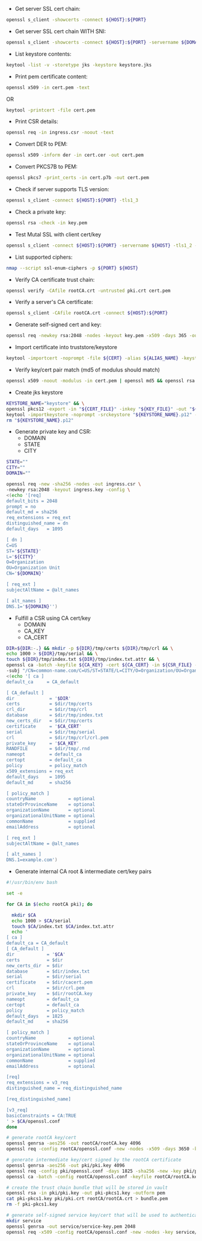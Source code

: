 * Get server SSL cert chain:
```sh
openssl s_client -showcerts -connect ${HOST}:${PORT}
```
* Get server SSL cert chain WITH SNI:
```sh
openssl s_client -showcerts -connect ${HOST}:${PORT} -servername ${DOMAIN:-${HOST}}
```
* List keystore contents: 
```sh
keytool -list -v -storetype jks -keystore keystore.jks
```
* Print pem certificate content:  
```sh
openssl x509 -in cert.pem -text
```
OR
```sh
keytool -printcert -file cert.pem
```
* Print CSR details:
```sh
openssl req -in ingress.csr -noout -text
```
* Convert DER to PEM:
```sh
openssl x509 -inform der -in cert.cer -out cert.pem
```
* Convert PKCS7B to PEM:
```sh
openssl pkcs7 -print_certs -in cert.p7b -out cert.pem
```
* Check if server supports TLS version:
```sh
openssl s_client -connect ${HOST}:${PORT} -tls1_3
```
* Check a private key:
```sh
openssl rsa -check -in key.pem
```
* Test Mutal SSL with client cert/key
```sh
openssl s_client -connect ${HOST}:${PORT} -servername ${HOST} -tls1_2 -key ${KEY_FILE} -cert ${CERT_FILE} -CAfile ${CA_CHAIN_FILE}
```
* List supported ciphers:
```sh
nmap --script ssl-enum-ciphers -p ${PORT} ${HOST}
```
* Verify CA certificate trust chain:
```sh
openssl verify -CAfile rootCA.crt -untrusted pki.crt cert.pem
```
* Verify a server's CA certificate:
```sh
openssl s_client -CAfile rootCA.crt -connect ${HOST}:${PORT}
```
* Generate self-signed cert and key:
```sh
openssl req -newkey rsa:2048 -nodes -keyout key.pem -x509 -days 365 -out cert.pem -subj "/CN=${DOMAIN}"
```
* Import certificate into truststore/keystore
```sh
keytool -importcert -noprompt -file ${CERT} -alias ${ALIAS_NAME} -keystore ${KEYSTORE} -storepass changeit
```
* Verify key/cert pair match (md5 of modulus should match)
```sh
openssl x509 -noout -modulus -in cert.pem | openssl md5 && openssl rsa -noout -modulus -in key.pem | openssl md5
```
* Create jks keystore
```sh
KEYSTORE_NAME="keystore" && \
openssl pkcs12 -export -in "${CERT_FILE}" -inkey "${KEY_FILE}" -out "${KEYSTORE_NAME}.p12" -name "${ALIAS_NAME}" -password "pass:${PASSWORD}" && \
keytool -importkeystore -noprompt -srckeystore "${KEYSTORE_NAME}.p12" -srcstoretype pkcs12 -srcstorepass "${PASSWORD}" -destkeystore "${KEYSTORE_NAME}.jks" -deststoretype jks -deststorepass "${PASSWORD}" && \
rm "${KEYSTORE_NAME}.p12"
```
* Generate private key and CSR:
  - DOMAIN
  - STATE
  - CITY
```sh
STATE=""
CITY=""
DOMAIN=""

openssl req -new -sha256 -nodes -out ingress.csr \
-newkey rsa:2048 -keyout ingress.key -config \
<(echo '[req]
default_bits = 2048
prompt = no
default_md = sha256
req_extensions = req_ext
distinguished_name = dn
default_days   = 1095

[ dn ]
C=US
ST='${STATE}'
L='${CITY}'
O=Organization
OU=Organization Unit
CN='${DOMAIN}'

[ req_ext ]
subjectAltName = @alt_names

[ alt_names ]
DNS.1='${DOMAIN}'')
```
* Fulfill a CSR using CA cert/key
  - DOMAIN
  - CA_KEY
  - CA_CERT
```sh
DIR=${DIR:-.} && mkdir -p ${DIR}/tmp/certs ${DIR}/tmp/crl && \
echo 1000 > ${DIR}/tmp/serial && \
touch ${DIR}/tmp/index.txt ${DIR}/tmp/index.txt.attr && \
openssl ca -batch -keyfile ${CA_KEY} -cert ${CA_CERT} -in ${CSR_FILE} -out ${DIR}/signed-server-cert.pem -notext \
-subj "/CN=common-name.com/C=US/ST=STATE/L=CITY/O=Organization/OU=Organization Business Unit" -config \
<(echo '[ ca ]
default_ca     = CA_default

[ CA_default ]
dir             = '$DIR'
certs           = $dir/tmp/certs
crl_dir         = $dir/tmp/crl
database        = $dir/tmp/index.txt
new_certs_dir   = $dir/tmp/certs
certificate     = '$CA_CERT'
serial          = $dir/tmp/serial
crl             = $dir/tmp/crl/crl.pem
private_key     = '$CA_KEY'
RANDFILE        = $dir/tmp/.rnd
nameopt         = default_ca
certopt         = default_ca
policy          = policy_match
x509_extensions = req_ext
default_days    = 1095
default_md      = sha256

[ policy_match ]
countryName            = optional
stateOrProvinceName    = optional
organizationName       = optional
organizationalUnitName = optional
commonName             = supplied
emailAddress           = optional

[ req_ext ]
subjectAltName = @alt_names

[ alt_names ]
DNS.1=example.com')
```
* Generate internal CA root & intermediate cert/key pairs

```sh
#!/usr/bin/env bash

set -e

for CA in $(echo rootCA pki); do

  mkdir $CA
  echo 1000 > $CA/serial
  touch $CA/index.txt $CA/index.txt.attr
  echo '
[ ca ]
default_ca = CA_default
[ CA_default ]
dir            = '$CA'
certs          = $dir
new_certs_dir  = $dir
database       = $dir/index.txt
serial         = $dir/serial
certificate    = $dir/cacert.pem
crl            = $dir/crl.pem
private_key    = $dir/rootCA.key
nameopt        = default_ca
certopt        = default_ca
policy         = policy_match
default_days   = 1825
default_md     = sha256

[ policy_match ]
countryName            = optional
stateOrProvinceName    = optional
organizationName       = optional
organizationalUnitName = optional
commonName             = supplied
emailAddress           = optional

[req]
req_extensions = v3_req
distinguished_name = req_distinguished_name

[req_distinguished_name]

[v3_req]
basicConstraints = CA:TRUE
' > $CA/openssl.conf
done

# generate rootCA key/cert
openssl genrsa -aes256 -out rootCA/rootCA.key 4096
openssl req -config rootCA/openssl.conf -new -nodes -x509 -days 3650 -key rootCA/rootCA.key -sha256 -extensions v3_req -out rootCA/rootCA.crt -subj '/CN=Root-ca/O=Organization/OU=Organization Business Unit (Root CA)'

# generate intermediate key/cert signed by the rootCA certificate
openssl genrsa -aes256 -out pki/pki.key 4096
openssl req -config pki/openssl.conf -days 1825 -sha256 -new -key pki/pki.key -out pki/pki.csr -subj '/CN=Intermediate-ca/O=Organization/OU=Organization Business Unit (Intermediate CA)'
openssl ca -batch -config rootCA/openssl.conf -keyfile rootCA/rootCA.key -cert rootCA/rootCA.crt -extensions v3_req -notext -md sha256 -in pki/pki.csr -out pki/pki.crt

# create the trust chain bundle that will be stored in vault
openssl rsa -in pki/pki.key -out pki-pkcs1.key -outform pem
cat pki-pkcs1.key pki/pki.crt rootCA/rootCA.crt > bundle.pem
rm -f pki-pkcs1.key

# generate self-signed service key/cert that will be used to authenticate microservice clients
mkdir service
openssl genrsa -out service/service-key.pem 2048
openssl req -x509 -config rootCA/openssl.conf -new -nodes -key service/service-key.pem -sha256 -days 365 -out service/service-cert.pem -subj '/CN=Microservice'
```

